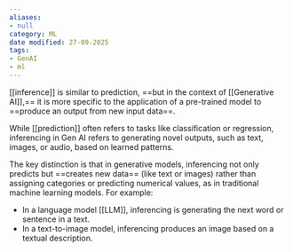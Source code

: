 ```yaml
---
aliases:
- null
category: ML
date modified: 27-09-2025
tags:
- GenAI
- ml
---
```

[[inference]] is similar to prediction, ==but in the context of [[Generative AI]],== it is more specific to the application of a pre-trained model to ==produce an output from new input data==. 

While [[prediction]] often refers to tasks like classification or regression, inferencing in Gen AI refers to generating novel outputs, such as text, images, or audio, based on learned patterns.

The key distinction is that in generative models, inferencing not only predicts but ==creates new data== (like text or images) rather than assigning categories or predicting numerical values, as in traditional machine learning models. For example:
- In a language model [[LLM]], inferencing is generating the next word or sentence in a text.
- In a text-to-image model, inferencing produces an image based on a textual description.

